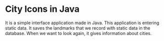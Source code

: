 # City Icons in Java

It is a simple interface application made in Java. This application is entering static data. It saves the landmarks that we record with static data in the database. When we want to look again, it gives information about cities.
